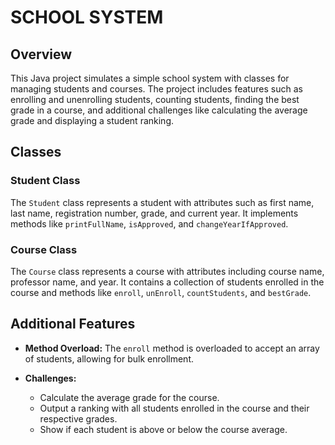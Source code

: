 
# SCHOOL SYSTEM

## Overview

This Java project simulates a simple school system with classes for managing students and courses. The project includes features such as enrolling and unenrolling students, counting students, finding the best grade in a course, and additional challenges like calculating the average grade and displaying a student ranking.

## Classes

### Student Class

The `Student` class represents a student with attributes such as first name, last name, registration number, grade, and current year. It implements methods like `printFullName`, `isApproved`, and `changeYearIfApproved`.

### Course Class

The `Course` class represents a course with attributes including course name, professor name, and year. It contains a collection of students enrolled in the course and methods like `enroll`, `unEnroll`, `countStudents`, and `bestGrade`.

## Additional Features

- **Method Overload:**
  The `enroll` method is overloaded to accept an array of students, allowing for bulk enrollment.

- **Challenges:**
  - Calculate the average grade for the course.
  - Output a ranking with all students enrolled in the course and their respective grades.
  - Show if each student is above or below the course average.



